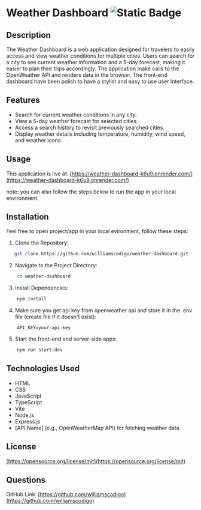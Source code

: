 # Weather Dashboard ![Static Badge](https://img.shields.io/badge/license-MIT-blue)

## Description

The Weather Dashboard is a web application designed for travelers to easily access and view weather conditions for multiple cities. Users can search for a city to see current weather information and a 5-day forecast, making it easier to plan their trips accordingly.
The application make calls to the OpenWeather API and renders data in the browser. The front-end dashboard have been polish to have a stylist and easy to use user interface.


## Features

- Search for current weather conditions in any city.
- View a 5-day weather forecast for selected cities.
- Access a search history to revisit previously searched cities.
- Display weather details including temperature, humidity, wind speed, and weather icons.

## Usage

This application is live at: [https://weather-dashboard-k6u9.onrender.com/](https://weather-dashboard-k6u9.onrender.com/)

note: you can also follow the steps below to run the app in your local environment.

## Installation 

Feel free to open project/app in your local evironment, follow these steps:
1. Clone the Repository:

```bash
   git clone https://github.com/williamscodigo/weather-dashboard.git

```

2. Navigate to the Project Directory:

```bash
    cd weather-dashboard
```

3. Install Dependencies:

```bash
    npm install
```

4. Make sure you get api key from openweather api and store it in the .env file (create file if it doesn't exist):

```
    API_KEY=your-api-key
```

5. Start the front-end and server-side apps:

```bash
    npm run start:dev
```
## Technologies Used

- HTML
- CSS
- JavaScript
- TypeScript
- Vite
- Node.js
- Express.js
- [API Name] (e.g., OpenWeatherMap API) for fetching weather data

## License
[https://opensource.org/license/mit](https://opensource.org/license/mit)



## Questions
GitHub Link: [https://github.com/williamscodigo](https://github.com/williamscodigo)
